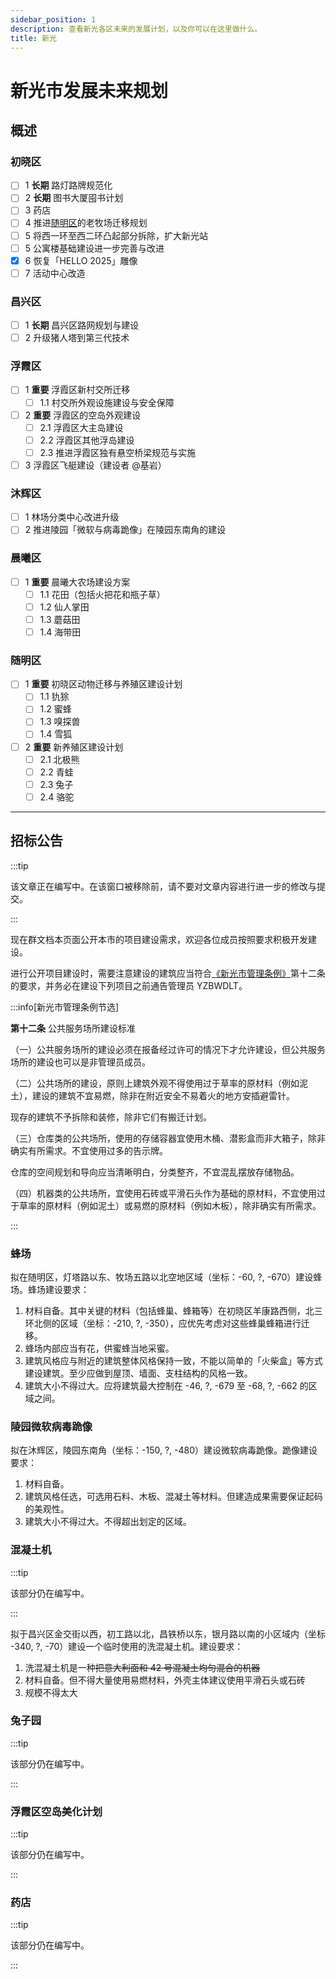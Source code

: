 ```yaml
---
sidebar_position: 1
description: 查看新光各区未来的发展计划，以及你可以在这里做什么。
title: 新光
---
```


# 新光市发展未来规划

## 概述

### 初晓区

- [ ] 1 **长期** 路灯路牌规范化
- [ ] 2 **长期** 图书大厦囤书计划
- [ ] 3 药店
- [ ] 4 推进[随明区](../developing_areas/xinguang/suiming_district)的老牧场迁移规划
- [ ] 5 将西一环至西二环凸起部分拆除，扩大新光站
- [ ] 5 公寓楼基础建设进一步完善与改进
- [x] 6 恢复「HELLO 2025」雕像
- [ ] 7 活动中心改造

### 昌兴区

- [ ] 1 **长期** 昌兴区路网规划与建设
- [ ] 2 升级猪人塔到第三代技术

### 浮霞区

- [ ] 1 **重要** 浮霞区新村交所迁移
  - [ ] 1.1 村交所外观设施建设与安全保障
- [ ] 2 **重要** 浮霞区的空岛外观建设
  - [ ] 2.1 浮霞区大主岛建设
  - [ ] 2.2 浮霞区其他浮岛建设
  - [ ] 2.3 推进浮霞区独有悬空桥梁规范与实施
- [ ] 3 浮霞区飞艇建设（建设者 @基岩）

### 沐辉区

- [ ] 1 林场分类中心改进升级
- [ ] 2 推进陵园「微软与病毒跪像」在陵园东南角的建设

### 晨曦区

- [ ] 1 **重要** 晨曦大农场建设方案
  - [ ] 1.1 花田（包括火把花和瓶子草）
  - [ ] 1.2 仙人掌田
  - [ ] 1.3 蘑菇田
  - [ ] 1.4 海带田

### 随明区

- [ ] 1 **重要** 初晓区动物迁移与养殖区建设计划
  - [ ] 1.1 犰狳
  - [ ] 1.2 蜜蜂
  - [ ] 1.3 嗅探兽
  - [ ] 1.4 雪狐
- [ ] 2 **重要** 新养殖区建设计划
  - [ ] 2.1 北极熊
  - [ ] 2.2 青蛙
  - [ ] 2.3 兔子
  - [ ] 2.4 骆驼

---

## 招标公告

:::tip

该文章正在编写中。在该窗口被移除前，请不要对文章内容进行进一步的修改与提交。

:::

现在群文档本页面公开本市的项目建设需求，欢迎各位成员按照要求积极开发建设。

进行公开项目建设时，需要注意建设的建筑应当符合[《新光市管理条例》](../administrative_regulations/xinguang.md)第十二条的要求，并务必在建设下列项目之前通告管理员 YZBWDLT。

:::info[新光市管理条例节选]

**第十二条** 公共服务场所建设标准

（一）公共服务场所的建设必须在报备经过许可的情况下才允许建设，但公共服务场所的建设也可以是非管理员成员。

（二）公共场所的建设，原则上建筑外观不得使用过于草率的原材料（例如泥土），建设的建筑不宜易燃，除非在附近安全不易着火的地方安插避雷针。

现存的建筑不予拆除和装修，除非它们有搬迁计划。

（三）仓库类的公共场所，使用的存储容器宜使用木桶、潜影盒而非大箱子，除非确实有所需求。不宜使用过多的告示牌。

仓库的空间规划和导向应当清晰明白，分类整齐，不宜混乱摆放存储物品。

（四）机器类的公共场所，宜使用石砖或平滑石头作为基础的原材料，不宜使用过于草率的原材料（例如泥土）或易燃的原材料（例如木板），除非确实有所需求。

:::

### 蜂场

拟在随明区，灯塔路以东、牧场五路以北空地区域（坐标：-60, ?, -670）建设蜂场。蜂场建设要求：

1. 材料自备。其中关键的材料（包括蜂巢、蜂箱等）在初晓区羊康路西侧，北三环北侧的区域（坐标：-210, ?, -350），应优先考虑对这些蜂巢蜂箱进行迁移。
2. 蜂场内部应当有花，供蜜蜂当地采蜜。
3. 建筑风格应与附近的建筑整体风格保持一致，不能以简单的「火柴盒」等方式建设建筑。至少应做到屋顶、墙面、支柱结构的风格一致。
4. 建筑大小不得过大。应将建筑最大控制在 -46, ?, -679 至 -68, ?, -662 的区域之间。

### 陵园微软病毒跪像

拟在沐辉区，陵园东南角（坐标：-150, ?, -480）建设微软病毒跪像。跪像建设要求：

1. 材料自备。
2. 建筑风格任选，可选用石料、木板、混凝土等材料。但建造成果需要保证起码的美观性。
3. 建筑大小不得过大。不得超出划定的区域。

### 混凝土机

:::tip

该部分仍在编写中。

:::

拟于昌兴区金交街以西，初工路以北，昌铁桥以东，银月路以南的小区域内（坐标 -340, ?, -70）建设一个临时使用的洗混凝土机。建设要求：

1. 洗混凝土机是一种~~把意大利面和 42 号混凝土均匀混合的机器~~
2. 材料自备。但不得大量使用易燃材料，外壳主体建议使用平滑石头或石砖
3. 规模不得太大

### 兔子园

:::tip

该部分仍在编写中。

:::

### 浮霞区空岛美化计划

:::tip

该部分仍在编写中。

:::

### 药店

:::tip

该部分仍在编写中。

:::
